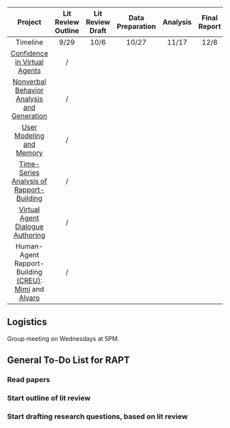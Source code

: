 |Project|Lit Review Outline|Lit Review Draft|Data Preparation|Analysis|Final Report|
|:---------:|:------:|:------:|:---------:|:---------:|:---------:|
|Timeline                        |9/29|10/6|10/27|11/17|12/8|
|[Confidence in Virtual Agents](#)                         |/| | | | |
|[Nonverbal Behavior Analysis and Generation](#)                         |/| | | | |
|[User Modeling and Memory](#)                             |/| | | | |
|[Time-Series Analysis of Rapport-Building](#)                         |/| | | | |
|[Virtual Agent Dialogue Authoring](#)                     |/| | | | |
|Human-Agent Rapport-Building <a href="http://cra.org/cra-w/creu/#overview" target="_blank">(CREU)</a>: <a href="https://michelinaastlecreu.wordpress.com/" target="_blank">Mimi</a> and <a href="alvarostudieslearningscience.com" target="_blank">Alvaro</a>                     |/| | | | |


## Logistics
Group meeting on Wednesdays at 5PM.

## General To-Do List for RAPT

### Read papers

### Start outline of lit review

### Start drafting research questions, based on lit review
